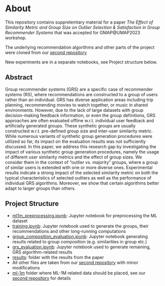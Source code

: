 # About

This repository contains supprelemtary material for a paper *The Effect of Similarity Metric and Group Size on Outlier Selection & Satisfaction in Group Recommender Systems* that was accepted for GMAP@UMAP2023 workshop.

The underlying recommendation algorithms and other parts of the project were cloned from our [second repository](https://github.com/lpeska/GRS_eval_props)

New experiments are in a separate notebooks, see Project structure below.

## Abstract
Group recommender systems (GRS) are a specific case of recommender systems (RS), where recommendations are constructed to
a group of users rather than an individual. GRS has diverse application areas including trip planning, recommending movies to
watch together, or music in shared environments. However, due to the lack of large datasets with group decision-making feedback
information, or even the group definitions, GRS approaches are often evaluated offline w.r.t. individual user feedback and artificially
generated groups. These synthetic groups are usually constructed w.r.t. pre-defined group size and inter-user similarity metric.
While numerous variants of synthetic group generation procedures were utilized so far, its impact on the evaluation results was not
sufficiently discussed. In this paper, we address this research gap by investigating the impact of various synthetic group generation
procedures, namely the usage of different user similarity metrics and the effect of group sizes. We consider them in the context of
“outlier vs. majority” groups, where a group of similar users is extended with one or more diverse ones. Experimental results indicate a
strong impact of the selected similarity metric on both the typical characteristics of selected outliers as well as the performance of
individual GRS algorithms. Moreover, we show that certain algorithms better adapt to larger groups than others.

## Project Structure
- [ml1m_preprocessing.ipynb](./ml1m_preprocessing.ipynb): Jupyter notebook for preprocessing the ML dataset
- [training.ipynb](./training.ipynb): Jupyter notebook used to generate the groups, their recommendations and other long-running computations
- [group_composition_evaluation.ipynb](./groups_composition_evaluation.ipynb): Jupyter notebook generating results related to group composition (e.g. similarities in group etc.)
- [grs_evaluation.ipynb](./grs_evaluation.ipynb): Jupyter notebook used to generate remaining, GRS algorithm-related results
- [results](./results): folder with the results from the paper
- All other files are taken from our [second repository](https://github.com/lpeska/GRS_eval_props) with minor modifications
- [ml-1m](./ml-1m) folder where ML-1M related data should be placed, see our [second repository](https://github.com/lpeska/GRS_eval_props) for details